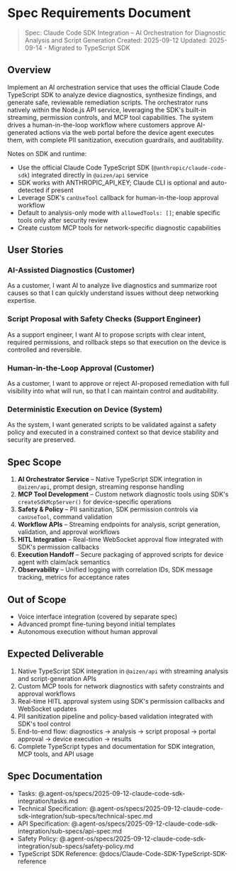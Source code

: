 # Spec Requirements Document

> Spec: Claude Code SDK Integration – AI Orchestration for Diagnostic Analysis and Script Generation
> Created: 2025-09-12
> Updated: 2025-09-14 - Migrated to TypeScript SDK

## Overview

Implement an AI orchestration service that uses the official Claude Code TypeScript SDK to analyze device diagnostics, synthesize findings, and generate safe, reviewable remediation scripts. The orchestrator runs natively within the Node.js API service, leveraging the SDK's built-in streaming, permission controls, and MCP tool capabilities. The system drives a human-in-the-loop workflow where customers approve AI-generated actions via the web portal before the device agent executes them, with complete PII sanitization, execution guardrails, and auditability.

Notes on SDK and runtime:

- Use the official Claude Code TypeScript SDK (`@anthropic/claude-code-sdk`) integrated directly in `@aizen/api` service
- SDK works with ANTHROPIC_API_KEY; Claude CLI is optional and auto-detected if present
- Leverage SDK's `canUseTool` callback for human-in-the-loop approval workflow
- Default to analysis-only mode with `allowedTools: []`; enable specific tools only after security review
- Create custom MCP tools for network-specific diagnostic capabilities

## User Stories

### AI-Assisted Diagnostics (Customer)

As a customer, I want AI to analyze live diagnostics and summarize root causes so that I can quickly understand issues without deep networking expertise.

### Script Proposal with Safety Checks (Support Engineer)

As a support engineer, I want AI to propose scripts with clear intent, required permissions, and rollback steps so that execution on the device is controlled and reversible.

### Human-in-the-Loop Approval (Customer)

As a customer, I want to approve or reject AI-proposed remediation with full visibility into what will run, so that I can maintain control and auditability.

### Deterministic Execution on Device (System)

As the system, I want generated scripts to be validated against a safety policy and executed in a constrained context so that device stability and security are preserved.

## Spec Scope

1. **AI Orchestrator Service** – Native TypeScript SDK integration in `@aizen/api`, prompt design, streaming response handling
2. **MCP Tool Development** – Custom network diagnostic tools using SDK's `createSdkMcpServer()` for device-specific operations
3. **Safety & Policy** – PII sanitization, SDK permission controls via `canUseTool`, command validation
4. **Workflow APIs** – Streaming endpoints for analysis, script generation, validation, and approval workflows
5. **HITL Integration** – Real-time WebSocket approval flow integrated with SDK's permission callbacks
6. **Execution Handoff** – Secure packaging of approved scripts for device agent with claim/ack semantics
7. **Observability** – Unified logging with correlation IDs, SDK message tracking, metrics for acceptance rates

## Out of Scope

- Voice interface integration (covered by separate spec)
- Advanced prompt fine-tuning beyond initial templates
- Autonomous execution without human approval

## Expected Deliverable

1. Native TypeScript SDK integration in `@aizen/api` with streaming analysis and script-generation APIs
2. Custom MCP tools for network diagnostics with safety constraints and approval workflows
3. Real-time HITL approval system using SDK's permission callbacks and WebSocket updates
4. PII sanitization pipeline and policy-based validation integrated with SDK's tool control
5. End-to-end flow: diagnostics → analysis → script proposal → portal approval → device execution → results
6. Complete TypeScript types and documentation for SDK integration, MCP tools, and API usage

## Spec Documentation

- Tasks: @.agent-os/specs/2025-09-12-claude-code-sdk-integration/tasks.md
- Technical Specification: @.agent-os/specs/2025-09-12-claude-code-sdk-integration/sub-specs/technical-spec.md
- API Specification: @.agent-os/specs/2025-09-12-claude-code-sdk-integration/sub-specs/api-spec.md
- Safety Policy: @.agent-os/specs/2025-09-12-claude-code-sdk-integration/sub-specs/safety-policy.md
- TypeScript SDK Reference: @docs/Claude-Code-SDK-TypeScript-SDK-reference
